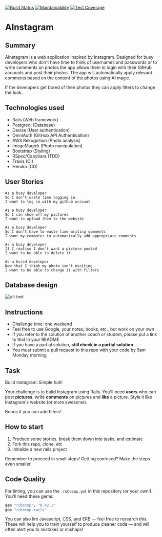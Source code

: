 [![Build Status](https://travis-ci.org/thielsen/instagram-challenge.svg?branch=master)](https://travis-ci.org/thielsen/instagram-challenge) [![Maintainability](https://api.codeclimate.com/v1/badges/7258f325b151a1e93d8b/maintainability)](https://codeclimate.com/github/thielsen/instagram-challenge/maintainability) [![Test Coverage](https://api.codeclimate.com/v1/badges/7258f325b151a1e93d8b/test_coverage)](https://codeclimate.com/github/thielsen/instagram-challenge/test_coverage)

AInstagram
===================

## Summary

AInstagram is a web application inspired by Instagram. Designed for busy developers who don't have time to think of usernames and passwords or to write comments on photos the app allows them to login with their GitHub accounts and post their photos. The app will automatically apply relevant comments based on the content of the photos using AI magic.

If the developers get bored of their photos they can apply filters to change the look.

## Technologies used

- Rails (Web framework)
- Postgreql (Database)
- Devise (User authentication)
- OmniAuth (GitHub API Authentication)
- AWS Rekognition (Photo analysis)
- ImageMagick (Photo manipulation)
- Bootstrap (Styling)
- RSpec/Capybara (TDD)
- Travis (CI)
- Heroku (CD)

## User Stories

```
As a busy developer
So I don't waste time logging in
I want to log in with my github account
```
```
As a busy developer
So I can show off my pictures
I want to upload them to the website
```
```
As a busy developer
So I don't have to waste time writing comments
I want my computer to automatically add appropriate comments
```
```
As a busy developer
If I realise I don't want a picture posted
I want to be able to delete it
```
```
As a bored developer
Now that I think my photo isn't exciting
I want to be able to change it with filters
```
## Database design

![alt text](https://github.com/thielsen/instagram-challenge/blob/master/dbdesign.png "Logo Title Text 1")









## Instructions

* Challenge time: one weekend
* Feel free to use Google, your notes, books, etc., but work on your own
* If you refer to the solution of another coach or student, please put a link to that in your README
* If you have a partial solution, **still check in a partial solution**
* You must submit a pull request to this repo with your code by 9am Monday morning

## Task

Build Instagram: Simple huh!

Your challenge is to build Instagram using Rails. You'll need **users** who can post **pictures**, write **comments** on pictures and **like** a picture. Style it like Instagram's website (or more awesome).

Bonus if you can add filters!

## How to start

1. Produce some stories, break them down into tasks, and estimate
2. Fork this repo, clone, etc
3. Initialize a new rails project

Remember to proceed in small steps! Getting confused? Make the steps even smaller.

## Code Quality

For linting, you can use the `.rubocop.yml` in this repository (or your own!).
You'll need these gems:

```ruby
gem "rubocop", "0.48.1"
gem "rubocop-rails"
```

You can also lint Javascript, CSS, and ERB — feel free to research this. These
will help you to train yourself to produce cleaner code — and will often alert
you to mistakes or mishaps!
